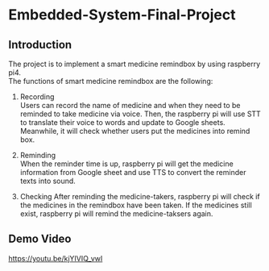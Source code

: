 # Embedded-System-Final-Project

## Introduction
The project is to implement a smart medicine remindbox by using raspberry pi4.  
The functions of smart medicine remindbox are the following:
1. Recording  
Users can record the name of medicine and when they need to be reminded to take medicine via voice. Then, the raspberry pi will use STT to translate their voice to words and update to Google sheets. Meanwhile, it will check whether users put the medicines into remind box.

3. Reminding  
When the reminder time is up, raspberry pi will get the medicine information from Google sheet and use TTS to convert the reminder texts into sound.

3. Checking
After reminding the medicine-takers, raspberry pi will check if the medicines in the remindbox have been taken. If the medicines still exist, raspberry pi will remind the medicine-taksers again.

## Demo Video
https://youtu.be/kjYIVIQ_vwI

